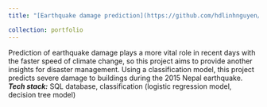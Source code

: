 ```yaml
---
title: "[Earthquake damage prediction](https://github.com/hdlinhnguyen/Earthquake-damage-prediction)"

collection: portfolio
---
```


Prediction of earthquake damage plays a more vital role in recent days with the faster speed of climate change, so this project aims to provide another insights for disaster management. Using a classification model, this project predicts severe damage to buildings during the 2015 Nepal earthquake. <br> ***Tech stack:*** SQL database, classification (logistic regression model, decision tree model)
